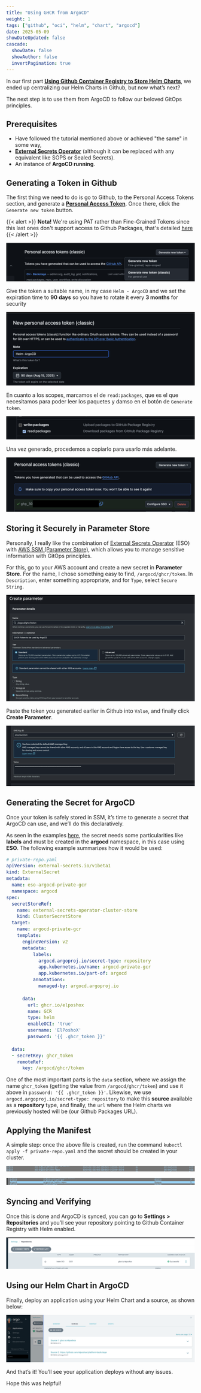 ```yaml
---
title: "Using GHCR from ArgoCD"
weight: 1
tags: ["github", "oci", "helm", "chart", "argocd"]
date: 2025-05-09
showDateUpdated: false
cascade:
  showDate: false
  showAuthor: false
  invertPagination: true
---
```


In our first part [**Using Github Container Registry to Store Helm Charts**](https://elposhox.dev/posts/ghcr-helm-charts/), we ended up centralizing our Helm Charts in Github, but now what’s next?

The next step is to use them from ArgoCD to follow our beloved GitOps principles.

## Prerequisites
- Have followed the tutorial mentioned above or achieved "the same" in some way,
- **[External Secrets Operator](https://external-secrets.io/latest/)** (although it can be replaced with any equivalent like SOPS or Sealed Secrets).
- An instance of **ArgoCD running**.

## Generating a Token in Github
The first thing we need to do is go to Github, to the Personal Access Tokens section, and generate a [**Personal Access Token**](https://github.com/settings/personal-access-tokens). Once there, click the `Generate new token` button.

{{< alert >}}
**Nota!** We're using PAT rather than Fine-Grained Tokens since this last ones don't support access to Github Packages, that's detailed [here](https://docs.github.com/en/authentication/keeping-your-account-and-data-secure/managing-your-personal-access-tokens#fine-grained-personal-access-tokens-limitations)
{{< /alert >}}

![GHPersonal Access Token](PAT.png "Personal Access Token Section")

Give the token a suitable name, in my case `Helm - ArgoCD` and we set the expiration time to **90 days** so you have to rotate it every **3 months** for security

![GH Personal Access Token Creation - 1](PAT_step_1.png "New Personal Access Token - Part 1")

En cuanto a los scopes, marcamos el de `read:packages`, que es el que necesitamos para poder leer los paquetes y damso en el botón de `Generate token`.

![GH Personal Access Token Creation - 2](PAT_step_2.png "New Personal Access Token - Part 2")

Una vez generado, procedemos a copiarlo para usarlo más adelante.

![GH Personal Access Token Creation - 2](PAT_step_3.png "New Personal Access Token - Part 3")


## Storing it Securely in Parameter Store
Personally, I really like the combination of [External Secrets Operator](https://external-secrets.io/latest/) (ESO) with [AWS SSM (Parameter Store)](https://docs.aws.amazon.com/systems-manager/latest/userguide/systems-manager-parameter-store.html), which allows you to manage sensitive information with GitOps principles.

For this, go to your AWS account and create a new secret in **Parameter Store**. For the name, I chose something easy to find, `/argocd/ghcr/token`. In `Description`, enter something appropriate, and for `Type`, select `Secure String`.

![AWS SSM Parameter - 1](ssm-one.png "Adding parameter to SSM - Part 1")

Paste the token you generated earlier in Github into `Value`, and finally click **Create Parameter**.

![AWS SSM Parameter - 2](ssm-two.png "Adding parameter to SSM - Part 2")

## Generating the Secret for ArgoCD
Once your token is safely stored in SSM, it’s time to generate a secret that ArgoCD can use, and we’ll do this declaratively.

As seen in the examples [here](https://argo-cd.readthedocs.io/en/stable/operator-manual/argocd-repo-creds-yaml/), the secret needs some particularities like **labels** and must be created in the **argocd** namespace, in this case using **ESO**. The following example summarizes how it would be used:

````yaml
# private-repo.yaml
apiVersion: external-secrets.io/v1beta1
kind: ExternalSecret
metadata:
  name: eso-argocd-private-gcr
  namespace: argocd
spec:
  secretStoreRef:
    name: external-secrets-operator-cluster-store
    kind: ClusterSecretStore
  target:
    name: argocd-private-gcr
    template:
      engineVersion: v2
      metadata:
          labels:
            argocd.argoproj.io/secret-type: repository
            app.kubernetes.io/name: argocd-private-gcr
            app.kubernetes.io/part-of: argocd
          annotations:
            managed-by: argocd.argoproj.io

      data:
        url: ghcr.io/elposhox
        name: GCR
        type: helm
        enableOCI: 'true'
        username: 'ElPoshoX'
        password: '{{ .ghcr_token }}'

  data:
  - secretKey: ghcr_token
    remoteRef:
      key: /argocd/ghcr/token
````

One of the most important parts is the `data` section, where we assign the name `ghcr_token` (getting the value from `/argocd/ghcr/token`) and use it above in `password: '{{ .ghcr_token }}'`. Likewise, we use `argocd.argoproj.io/secret-type: repository` to make this **source** available as a **repository** type, and finally, the `url` where the Helm charts we previously hosted will be (our Github Packages URL).

## Applying the Manifest
A simple step: once the above file is created, run the command `kubectl apply -f private-repo.yaml` and the secret should be created in your cluster.

![ESO secret](eso-secret.png "ESO secret synced")

![K8S secret](k8s-secret.png "K8S secret created")

## Syncing and Verifying
Once this is done and ArgoCD is synced, you can go to **Settings > Repositories** and you’ll see your repository pointing to Github Container Registry with Helm enabled.

![Repo Synced](repo-synced.png "Helm Chart Repository linked")

## Using our Helm Chart in ArgoCD
Finally, deploy an application using your Helm Chart and a source, as shown below:

![Helm Chart Used](helm-chart-used.png "Application deployment using the Helm Chart")

And that’s it! You’ll see your application deploys without any issues.

Hope this was helpful!
